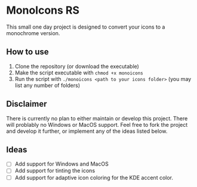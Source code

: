 # MonoIcons RS
This small one day project is designed to convert your icons to a monochrome version. 

## How to use
1. Clone the repository (or download the executable)
2. Make the script executable with `chmod +x monoicons`
3. Run the script with `./monoicons <path to your icons folder>` (you may list any number of folders)

## Disclaimer
There is currently no plan to either maintain or develop this project. There will problably no Windows or MacOS support. Feel free to fork the project and develop it further, or implement any of the ideas listed below. 

## Ideas
- [ ] Add support for Windows and MacOS
- [ ] Add support for tinting the icons
- [ ] Add support for adaptive icon coloring for the KDE accent color.